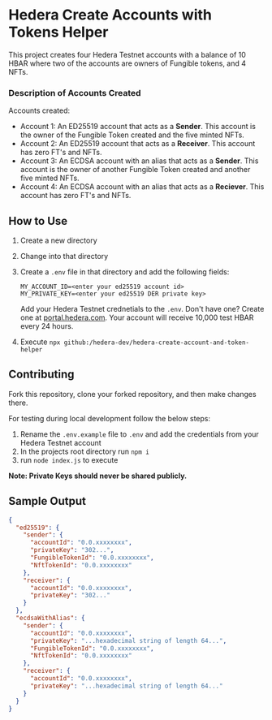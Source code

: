# Hedera Create Accounts with Tokens Helper
This project creates four Hedera Testnet accounts with a balance of 10 HBAR where two of the accounts are owners of Fungible tokens, and 4 NFTs.

### Description of Accounts Created
Accounts created:
* Account 1: An ED25519 account that acts as a **Sender**. This account is the owner of the Fungible Token created and the five minted NFTs.
* Account 2: An ED25519 account that acts as a **Receiver**. This account has zero FT's and NFTs.
* Account 3: An ECDSA account with an alias that acts as a **Sender**. This account is the owner of another Fungible Token created and another five minted NFTs.
* Account 4: An ECDSA account with an alias that acts as a **Reciever**. This account has zero FT's and NFTs.

## How to Use
1. Create a new directory
2. Change into that directory
3. Create a `.env` file in that directory and add the following fields:
      ```shell
      MY_ACCOUNT_ID=<enter your ed25519 account id>
      MY_PRIVATE_KEY=<enter your ed25519 DER private key>
      ```
      Add your Hedera Testnet crednetials to the `.env`. Don't have one? Create one at [portal.hedera.com](https://portal.hedera.com/register). Your account will            receive    10,000 test HBAR every 24 hours.

4. Execute `npx github:/hedera-dev/hedera-create-account-and-token-helper`

 ## Contributing

Fork this repository, clone your forked repository, and then make changes there.

For testing during local development follow the below steps:
1. Rename the `.env.example` file to `.env` and add the credentials from your Hedera Testnet account
2. In the projects root directory run `npm i`
3. run `node index.js` to execute

**Note: Private Keys should never be shared publicly.**

## Sample Output
```JSON
{
  "ed25519": {
    "sender": {
      "accountId": "0.0.xxxxxxxx",
      "privateKey": "302...",
      "FungibleTokenId": "0.0.xxxxxxxx",
      "NftTokenId": "0.0.xxxxxxxx"
    },
    "receiver": {
      "accountId": "0.0.xxxxxxxx",
      "privateKey": "302..."
    }
  },
  "ecdsaWithAlias": {
    "sender": {
      "accountId": "0.0.xxxxxxxx",
      "privateKey": "...hexadecimal string of length 64...",
      "FungibleTokenId": "0.0.xxxxxxxx",
      "NftTokenId": "0.0.xxxxxxxx"
    },
    "receiver": {
      "accountId": "0.0.xxxxxxxx",
      "privateKey": "...hexadecimal string of length 64..."
    }
  }
}
```
